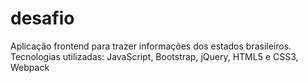 # desafio
Aplicação frontend para trazer informações dos estados brasileiros.
Tecnologias utilizadas: JavaScript, Bootstrap, jQuery, HTML5 e CSS3, Webpack

